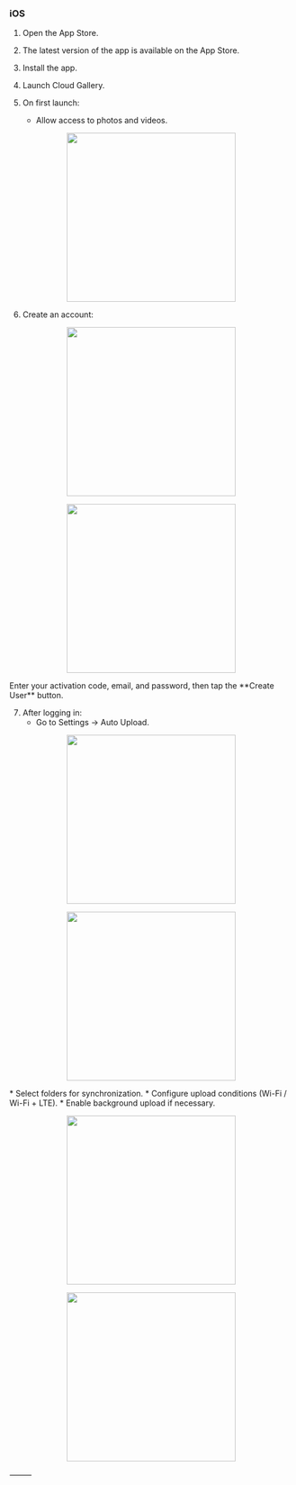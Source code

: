 ### iOS
1.	Open the App Store.

2.	The latest version of the app is available on the App Store.

3.	Install the app.

4.	Launch Cloud Gallery.

5.	On first launch:

    * Allow access to photos and videos.

<p align="center"><img src="/ru/photo ios.png" width="300"></p> 


6.	Create an account:

<p align="center"><img src="/ru/telegram-cloud-photo-size-2-5244773174795696179-y.jpg" width="300"></p> 
<p align="center"><img src="/ru/telegram-cloud-photo-size-2-5244773174795696181-y.jpg" width="300"></p> 
Enter your activation code, email, and password, then tap the **Create User** button.


7.	After logging in:
    * Go to Settings → Auto Upload.

<p align="center"><img src="/ru/2025-08-11 12.49.39.jpg" width="300"></p> 
<p align="center"><img src="/ru/2025-08-11 12.51.40.jpg" width="300"></p> 
 * Select folders for synchronization.
 * Configure upload conditions (Wi-Fi / Wi-Fi + LTE).
 * Enable background upload if necessary.
<p align="center"><img src="/ru/2025-08-11 12.53.14.jpg" width="300"></p> 
<p align="center"><img src="/ru/2025-08-11 12.53.24.jpg" width="300"></p> 

⸻

